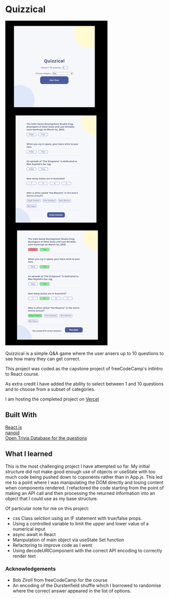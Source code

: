 # Quizzical

![](./screenshot_start.png)

Quizzical is a simple Q&A game where the user ansers up to 10 questions to see how many they can get correct.

This project was coded as the capstone project of freeCodeCamp's intIntro to React course.

As extra credit I have added the ability to select between 1 and 10 questions and to choose from a subset of categories.

I am hosting the completed project on [Vercel](https://quizzical-green.vercel.app/)

## Built With
[React.js](https://reactjs.org/) </br>
[nanoid](https://www.npmjs.com/package/nanoid) </br>
[Open Trivia Database for the questions](https://opentdb.com/)

## What I learned
This is the most challenging project I have attempted so far. My initial structure did not make good enough use of objects or useState with too much code being pushed down to coponents rather than in App.js. This led me to a point where I was manipulating the DOM directly and losing content when components rendered. I refactored the code starting from the point of making an API call and then processing the returned information into an object that I could use as my base structure.

Of particular note for me on this project:

* css Class selction using an IF statement with true/false props.
* Using a controlled variable to limit the upper and lower value of a numerical input
* async await in React
* Manipulation of main object via useState Set function
* Refactoring to improve code as I went
* Using decodeURIComponent with the correct API encoding to correctly render text


### Acknowledgements
* Bob Ziroll from freeCodeCamp for the course
* An encoding of the Durstenfield shuffle which I borrowed to randomise where the correct answer appeared in the list of options.
